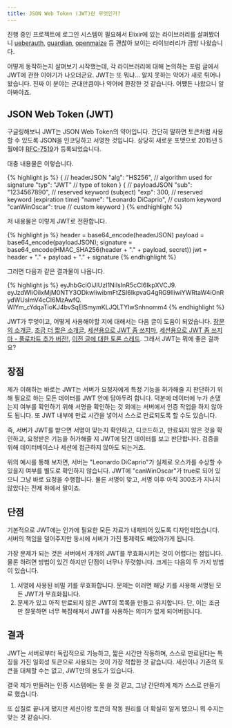 ```yaml
---
title: JSON Web Token (JWT)란 무엇인가?
---
```


진행 중인 프로젝트에 로그인 시스템이 필요해서 Elixir에 있는 라이브러리를 살펴봤더니 [ueberauth](https://github.com/ueberauth/ueberauth), [guardian](https://github.com/ueberauth/guardian), [openmaize](https://github.com/riverrun/openmaize) 등 괜찮아 보이는 라이브러리가 금방 나왔습니다. 

어떻게 동작하는지 살펴보기 시작했는데, 각 라이브러리에 대해 논의하는 포럼 글에서 JWT에 관한 이야기가 나오더군요. JWT는 또 뭐냐... 알지 못하는 약어가 새로 튀어나왔습니다. 진짜 이 분야는 군대만큼이나 약어에 환장한 것 같습니다. 어쨌든 나왔으니 알아봐야죠.

<!--more-->

## JSON Web Token (JWT)

구글링해보니 JWT는 JSON Web Token의 약어입니다. 간단히 말하면 토큰처럼 사용할 수 있도록 JSON을 인코딩하고 서명한 것입니다. 상당히 새로운 포맷으로 2015년 5월에야 [RFC-7519](https://tools.ietf.org/html/rfc7519)가 등록되었습니다.

대충 내용물은 이렇습니다.

{% highlight js %}
{ // headerJSON
  "alg": "HS256", // algorithm used for signature
  "typ": "JWT" // type of token
}
{ // payloadJSON
  "sub": "1234567890", // reserved keyword (subject)
  "exp": 300, // reserved keyword (expiration time)
  "name": "Leonardo DiCaprio", // custom keyword
  "canWinOscar": true // custom keyword
}
{% endhighlight %}

저 내용물은 이렇게 JWT로 전환합니다.

{% highlight js %}
header = base64_encode(headerJSON)
payload = base64_encode(payloadJSON);
signature = base64_encode(HMAC_SHA256(header + "." + payload, secret))
jwt = header + "." + payload + "." + signature
{% endhighlight %}

그러면 다음과 같은 결과물이 나옵니다.

{% highlight js %}
eyJhbGciOiJIUzI1NiIsInR5cCI6IkpXVCJ9.
eyJzdWIiOiIxMjM0NTY3ODkwIiwibmFtZSI6IkpvaG4gRG9lIiwiYWRtaW4iOnRydWUsImV4cCI6MzAwfQ.
WlYm_cYdqaTioKJ4bvSqElSmymKLJQLTYIwSnhnomm4
{% endhighlight %}

JWT가 무엇이고, 어떻게 사용해야할 지에 대해서는 다음 글이 도움이 되었습니다. [장문의 소개글](https://jwt.io/introduction/), [조금 더 짧은 소개글](https://stormpath.com/blog/jwt-the-right-way), [세션용으로 JWT 좀 쓰지마](http://cryto.net/~joepie91/blog/2016/06/13/stop-using-jwt-for-sessions/), [세션용으로 JWT 좀 쓰지마 - 플로차트 추가 버전!](http://cryto.net/~joepie91/blog/2016/06/19/stop-using-jwt-for-sessions-part-2-why-your-solution-doesnt-work/), [이전 글에 대한 토론 스레드](https://news.ycombinator.com/item?id=11895440). 그래서 JWT는 뭐에 좋은 걸까요?

## 장점

제가 이해하는 바로는 JWT는 서버가 요청자에게 특정 기능을 허가해줄 지 판단하기 위해 필요로 하는 모든 데이터를 JWT 안에 담아두려 합니다. 덕분에 데이터에 누가 손댔는지 여부를 확인하기 위해 서명을 확인하는 것 외에는 서버에서 인증 작업을 하지 않아도 됩니다. 또 JWT 내부에 만료 시간을 넣어서 스스로 만료되도록 할 수도 있습니다.

즉, 서버가 JWT를 받으면 서명이 맞는지 확인하고, 디코드하고, 만료되지 않은 것을 확인하고, 요청받은 기능을 허가해줄 지 JWT에 담긴 데이터를 보고 판단합니다. 검증을 위해 데이터베이스나 세션에 접근하지 않아도 되는거죠.

위의 예시를 통해 보자면, 서버는 "Leonardo DiCaprio"가 실제로 오스카를 수상할 수 있을지 여부를 별도로 확인하지 않습니다. JWT에 "canWinOscar"가 true로 되어 있으니 그냥 바로 요청을 수행합니다. 물론 서명이 맞고, 서명 이후 아직 300초가 지나지 않았다는 전제 하에서 말이죠. 

## 단점

기본적으로 JWT에는 인가에 필요한 모든 자료가 내재되어 있도록 디자인되었습니다. 서버의 책임을 덜어주지만 동시에 서버가 가진 통제력도 빼았아가게 됩니다.

가장 문제가 되는 것은 서버에서 개개의 JWT를 무효화시키는 것이 어렵다는 점입니다. 물론 하려면 방법이 있긴 하지만 단점이 너무나 뚜렷합니다. 크게는 다음의 두 가지 방법이 있습니다.

1. 서명에 사용된 비밀 키를 무효화합니다. 문제는 이러면 해당 키를 사용해 서명된 모든 JWT가 무효화됩니다.
2. 문제가 있고 아직 만료되지 않은 JWT의 목록을 만들고 유지합니다. 단, 이는 조금만 잘못하면 너무 복잡해져서 JWT를 사용하는 의미가 없게 되어버립니다. 

## 결과

JWT는 서버로부터 독립적으로 기능하고, 짧은 시간만 작동하며, 스스로 만료된다는 특징을 가진 일회성 토큰으로 사용되는 것이 가장 적합한 것 같습니다. 세션이나 기존의 토큰을 대체할 수는 없고, JWT만의 용도가 있습니다.

결국 제가 만들려는 인증 시스템에는 못 쓸 것 같고, 그냥 간단하게 제가 스스로 만들기로 했습니다. 

또 삽질로 끝나게 됐지만 세션이랑 토큰의 작동 원리를 더 확실히 알게 됐으니 뭐 수지는 맞는 것 같습니다.
